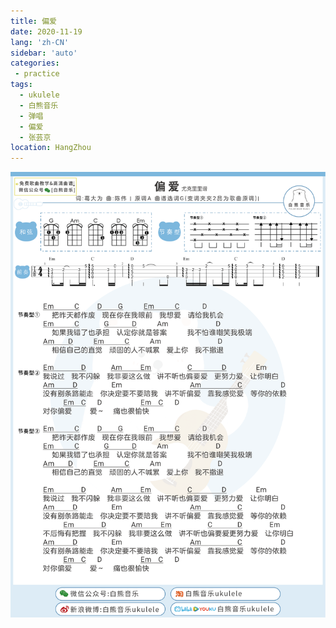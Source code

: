 ```yaml
---
title: 偏爱
date: 2020-11-19
lang: 'zh-CN'
sidebar: 'auto'
categories:
 - practice
tags: 
  - ukulele 
  - 白熊音乐 
  - 弹唱 
  - 偏爱
  - 张芸京
location: HangZhou
---
```


![](/practice/弹唱_偏爱.png) 
